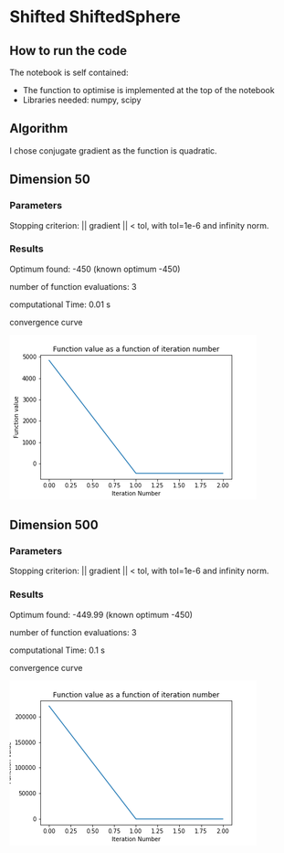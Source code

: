# Shifted ShiftedSphere

## How to run the code

The notebook is self contained:
* The function to optimise is implemented at the top of the notebook
* Libraries needed: numpy, scipy

## Algorithm

I chose conjugate gradient as the function is quadratic.

## Dimension 50

### Parameters

Stopping criterion: || gradient || < tol, with tol=1e-6 and infinity norm.

### Results

Optimum found: -450 (known optimum -450)

number of function evaluations: 3

computational Time: 0.01 s

convergence curve

![](convergenceCurve_dim_50.png)

## Dimension 500

### Parameters

Stopping criterion: || gradient || < tol, with tol=1e-6 and infinity norm.

### Results

Optimum found: -449.99 (known optimum -450)

number of function evaluations: 3

computational Time: 0.1 s

convergence curve

![](convergenceCurve_dim_500.png)
